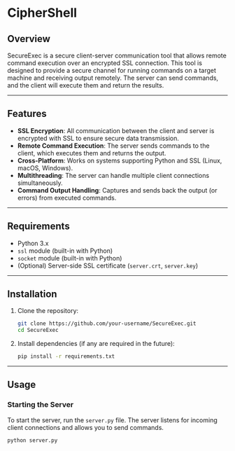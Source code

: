 # CipherShell

## Overview
SecureExec is a secure client-server communication tool that allows remote command execution over an encrypted SSL connection. This tool is designed to provide a secure channel for running commands on a target machine and receiving output remotely. The server can send commands, and the client will execute them and return the results.

---

## Features

- **SSL Encryption**: All communication between the client and server is encrypted with SSL to ensure secure data transmission.
- **Remote Command Execution**: The server sends commands to the client, which executes them and returns the output.
- **Cross-Platform**: Works on systems supporting Python and SSL (Linux, macOS, Windows).
- **Multithreading**: The server can handle multiple client connections simultaneously.
- **Command Output Handling**: Captures and sends back the output (or errors) from executed commands.

---

## Requirements

- Python 3.x
- `ssl` module (built-in with Python)
- `socket` module (built-in with Python)
- (Optional) Server-side SSL certificate (`server.crt`, `server.key`)

---

## Installation

1. Clone the repository:

    ```bash
    git clone https://github.com/your-username/SecureExec.git
    cd SecureExec
    ```

2. Install dependencies (if any are required in the future):

    ```bash
    pip install -r requirements.txt
    ```

---

## Usage

### Starting the Server

To start the server, run the `server.py` file. The server listens for incoming client connections and allows you to send commands.

```bash
python server.py
